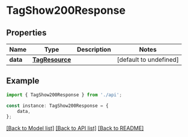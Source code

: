 # TagShow200Response


## Properties

Name | Type | Description | Notes
------------ | ------------- | ------------- | -------------
**data** | [**TagResource**](TagResource.md) |  | [default to undefined]

## Example

```typescript
import { TagShow200Response } from './api';

const instance: TagShow200Response = {
    data,
};
```

[[Back to Model list]](../README.md#documentation-for-models) [[Back to API list]](../README.md#documentation-for-api-endpoints) [[Back to README]](../README.md)
